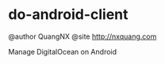 do-android-client
=================
@author QuangNX
@site http://nxquang.com

Manage DigitalOcean on Android
